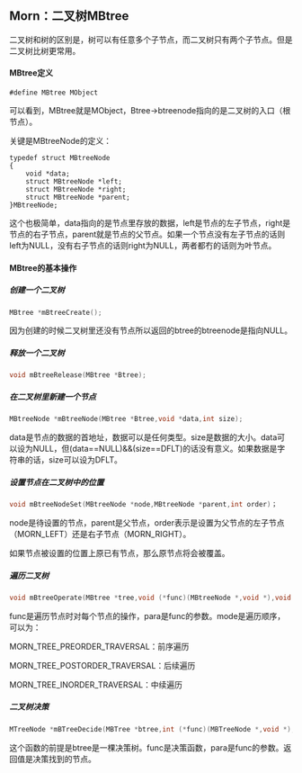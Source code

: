 ## Morn：二叉树MBtree

二叉树和树的区别是，树可以有任意多个子节点，而二叉树只有两个子节点。但是二叉树比树更常用。



#### MBtree定义

```
#define MBtree MObject
```

可以看到，MBtree就是MObject，Btree->btreenode指向的是二叉树的入口（根节点）。

关键是MBtreeNode的定义：

```
typedef struct MBtreeNode
{
    void *data;
    struct MBtreeNode *left;
    struct MBtreeNode *right;
    struct MBtreeNode *parent;
}MBtreeNode;
```

这个也极简单，data指向的是节点里存放的数据，left是节点的左子节点，right是节点的右子节点，parent就是节点的父节点。如果一个节点没有左子节点的话则left为NULL，没有右子节点的话则right为NULL，两者都冇的话则为叶节点。



#### MBtree的基本操作



##### 创建一个二叉树

```c
MBtree *mBtreeCreate();
```

因为创建的时候二叉树里还没有节点所以返回的btree的btreenode是指向NULL。



##### 释放一个二叉树

```c
void mBtreeRelease(MBtree *Btree);
```



##### 在二叉树里新建一个节点

```c
MBtreeNode *mBtreeNode(MBtree *Btree,void *data,int size);
```

data是节点的数据的首地址，数据可以是任何类型。size是数据的大小。data可以设为NULL，但(data==NULL)&&(size==DFLT)的话没有意义。如果数据是字符串的话，size可以设为DFLT。



##### 设置节点在二叉树中的位置

```c
void mBtreeNodeSet(MBtreeNode *node,MBtreeNode *parent,int order)；
```

node是待设置的节点，parent是父节点，order表示是设置为父节点的左子节点（MORN_LEFT）还是右子节点（MORN_RIGHT）。

如果节点被设置的位置上原已有节点，那么原节点将会被覆盖。



##### 遍历二叉树

```c
void mBtreeOperate(MBtree *tree,void (*func)(MBtreeNode *,void *),void *para,int mode)
```

func是遍历节点时对每个节点的操作，para是func的参数。mode是遍历顺序，可以为：

MORN_TREE_PREORDER_TRAVERSAL：前序遍历

MORN_TREE_POSTORDER_TRAVERSAL：后续遍历

MORN_TREE_INORDER_TRAVERSAL：中续遍历



##### 二叉树决策

```c
MTreeNode *mBTreeDecide(MBTree *btree,int (*func)(MBTreeNode *,void *),void *para);
```

这个函数的前提是btree是一棵决策树。func是决策函数，para是func的参数。返回值是决策找到的节点。


